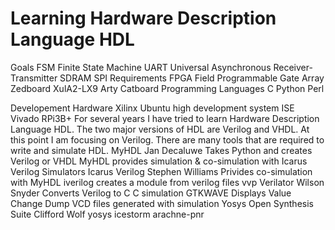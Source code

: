 # Learning Hardware Description Language HDL
Goals 
  FSM Finite State Machine
  UART Universal Asynchronous Receiver-Transmitter
  SDRAM 
  SPI
 Requirements
  FPGA Field Programmable Gate Array
    Zedboard
    XulA2-LX9
    Arty
    Catboard
  Programming Languages
    C 
    Python
    Perl
    
  Developement Hardware
    Xilinx  Ubuntu high development system 
      ISE
      Vivado
    RPi3B+
For several years I have tried to learn Hardware Description Language HDL.
The two major versions of HDL are Verilog and VHDL.  At this point I am focusing on Verilog.
There are many tools that are required to write and simulate HDL.
  MyHDL Jan Decaluwe
    Takes Python and creates Verilog or VHDL
    MyHDL provides simulation & co-simulation with Icarus Verilog
  Simulators
    Icarus Verilog Stephen Williams
      Privides co-simulation with MyHDL
      iverilog creates a module from verilog files
      vvp 
    Verilator Wilson Snyder
      Converts Verilog to C
      C simulation
  GTKWAVE Displays Value Change Dump VCD files generated with simulation
  Yosys Open Synthesis Suite Clifford Wolf
    yosys
    icestorm 
    arachne-pnr
